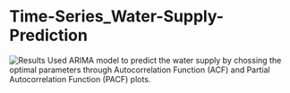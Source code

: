 # Time-Series_Water-Supply-Prediction
![Results](https://user-images.githubusercontent.com/52730843/199085070-eb9d7060-989b-46b1-806f-a7600ffe350a.jpg)
Used ARIMA model to predict the water supply by chossing the optimal parameters through Autocorrelation Function (ACF) and Partial Autocorrelation Function (PACF) plots.
